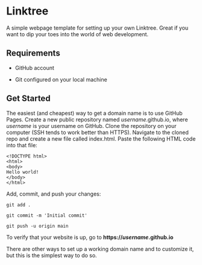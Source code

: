 # Linktree

A simple webpage template for setting up your own Linktree. Great if you want to dip your toes into the world of web development.

## Requirements

- GitHub account

- Git configured on your local machine

## Get Started

The easiest (and cheapest) way to get a domain name is to use GitHub Pages. Create a new public repository named *username*.github.io, where *username* is your username on GitHub. Clone the repository on your computer (SSH tends to work better than HTTPS). Navigate to the cloned repo and create a new file called index.html. Paste the following HTML code into that file:

```
<!DOCTYPE html>
<html>
<body>
Hello world!
</body>
</html>
```

Add, commit, and push your changes:

```
git add .
```

```
git commit -m 'Initial commit'
```

```
git push -u origin main
```

To verify that your website is up, go to **https://*username*.github.io**

There are other ways to set up a working domain name and to customize it, but this is the simplest way to do so.
